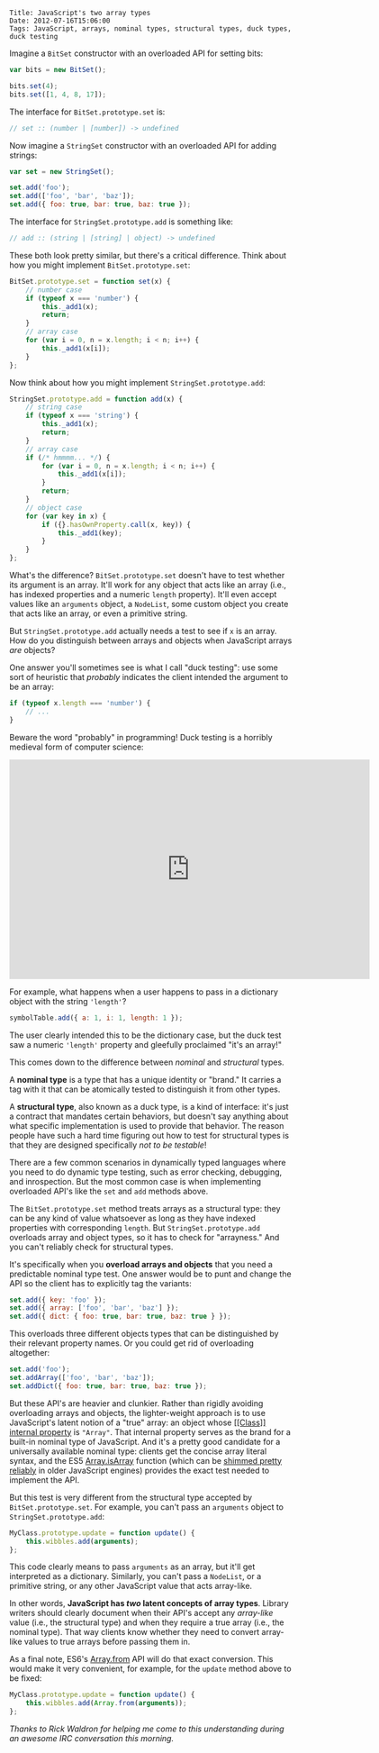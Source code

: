     Title: JavaScript's two array types
    Date: 2012-07-16T15:06:00
    Tags: JavaScript, arrays, nominal types, structural types, duck types, duck testing

Imagine a `BitSet` constructor with an overloaded API for setting bits:

```javascript
var bits = new BitSet();

bits.set(4);
bits.set([1, 4, 8, 17]);
```

The interface for `BitSet.prototype.set` is:

```javascript
// set :: (number | [number]) -> undefined
```

Now imagine a `StringSet` constructor with an overloaded API for adding strings:

```javascript
var set = new StringSet();

set.add('foo');
set.add(['foo', 'bar', 'baz']);
set.add({ foo: true, bar: true, baz: true });
```

The interface for `StringSet.prototype.add` is something like:

```javascript
// add :: (string | [string] | object) -> undefined
```

These both look pretty similar, but there's a critical difference. Think about how you might implement `BitSet.prototype.set`:

```javascript
BitSet.prototype.set = function set(x) {
    // number case
    if (typeof x === 'number') {
        this._add1(x);
        return;
    }
    // array case
    for (var i = 0, n = x.length; i < n; i++) {
        this._add1(x[i]);
    }
};
```

Now think about how you might implement `StringSet.prototype.add`:

```javascript
StringSet.prototype.add = function add(x) {
    // string case
    if (typeof x === 'string') {
        this._add1(x);
        return;
    }
    // array case
    if (/* hmmmm... */) {
        for (var i = 0, n = x.length; i < n; i++) {
            this._add1(x[i]);
        }
        return;
    }
    // object case
    for (var key in x) {
        if ({}.hasOwnProperty.call(x, key)) {
            this._add1(key);
        }
    }
};
```

What's the difference? `BitSet.prototype.set` doesn't have to test whether its argument is an array. It'll work for any object that acts like an array (i.e., has indexed properties and a numeric `length` property). It'll even accept values like an `arguments` object, a `NodeList`, some custom object you create that acts like an array, or even a primitive string.

But `StringSet.prototype.add` actually needs a test to see if `x` is an array. How do you distinguish between arrays and objects when JavaScript arrays *are* objects?

One answer you'll sometimes see is what I call "duck testing": use some sort of heuristic that *probably* indicates the client intended the argument to be an array:

```javascript
if (typeof x.length === 'number') {
    // ...
}
```

Beware the word "probably" in programming! Duck testing is a horribly medieval form of computer science:

<iframe class="video" width="640" height="390" src="http://www.youtube.com/embed/zrzMhU_4m-g" frameborder="0" allowfullscreen></iframe>

For example, what happens when a user happens to pass in a dictionary object with the string `'length'`?

```javascript
symbolTable.add({ a: 1, i: 1, length: 1 });
```

The user clearly intended this to be the dictionary case, but the duck test saw a numeric `'length'` property and gleefully proclaimed "it's an array!"

This comes down to the difference between *nominal* and *structural* types.

A **nominal type** is a type that has a unique identity or "brand." It carries a tag with it that can be atomically tested to distinguish it from other types.

A **structural type**, also known as a duck type, is a kind of interface: it's just a contract that mandates certain behaviors, but doesn't say anything about what specific implementation is used to provide that behavior. The reason people have such a hard time figuring out how to test for structural types is that they are designed specifically *not to be testable*!

There are a few common scenarios in dynamically typed languages where you need to do dynamic type testing, such as error checking, debugging, and inrospection. But the most common case is when implementing overloaded API's like the `set` and `add` methods above.

The `BitSet.prototype.set` method treats arrays as a structural type: they can be any kind of value whatsoever as long as they have indexed properties with corresponding `length`. But `StringSet.prototype.add` overloads array and object types, so it has to check for "arrayness." And you can't reliably check for structural types.

It's specifically when you **overload arrays and objects** that you need a predictable nominal type test. One answer would be to punt and change the API so the client has to explicitly tag the variants:

```javascript
set.add({ key: 'foo' });
set.add({ array: ['foo', 'bar', 'baz'] });
set.add({ dict: { foo: true, bar: true, baz: true } });
```

This overloads three different objects types that can be distinguished by their relevant property names. Or you could get rid of overloading altogether:

```javascript
set.add('foo');
set.addArray(['foo', 'bar', 'baz']);
set.addDict({ foo: true, bar: true, baz: true });
```

But these API's are heavier and clunkier. Rather than rigidly avoiding overloading arrays and objects, the lighter-weight approach is to use JavaScript's latent notion of a "true" array: an object whose <a href="http://es5.github.com/#x8.6.2">\[\[Class\]\] internal property</a> is `"Array"`. That internal property serves as the brand for a built-in nominal type of JavaScript. And it's a pretty good candidate for a universally available nominal type: clients get the concise array literal syntax, and the ES5 [Array.isArray](https://developer.mozilla.org/en/JavaScript/Reference/Global_Objects/Array/isArray) function (which can be [shimmed pretty reliably](http://perfectionkills.com/instanceof-considered-harmful-or-how-to-write-a-robust-isarray/) in older JavaScript engines) provides the exact test needed to implement the API.

But this test is very different from the structural type accepted by `BitSet.prototype.set`. For example, you can't pass an `arguments` object to `StringSet.prototype.add`:

```javascript
MyClass.prototype.update = function update() {
    this.wibbles.add(arguments);
};
```

This code clearly means to pass `arguments` as an array, but it'll get interpreted as a dictionary. Similarly, you can't pass a `NodeList`, or a primitive string, or any other JavaScript value that acts array-like.

In other words, <strong>JavaScript has <em>two</em> latent concepts of array types</strong>. Library writers should clearly document when their API's accept any *array-like* value (i.e., the structural type) and when they require a true array (i.e., the nominal type). That way clients know whether they need to convert array-like values to true arrays before passing them in.

As a final note, ES6's [Array.from](http://wiki.ecmascript.org/doku.php?id=strawman:array_extras) API will do that exact conversion. This would make it very convenient, for example, for the `update` method above to be fixed:

```javascript
MyClass.prototype.update = function update() {
    this.wibbles.add(Array.from(arguments));
};
```

*Thanks to Rick Waldron for helping me come to this understanding during an awesome IRC conversation this morning.*
